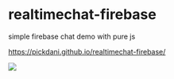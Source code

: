 # realtimechat-firebase
simple firebase chat demo with pure js

https://pickdani.github.io/realtimechat-firebase/

![](chat-example.gif)  
